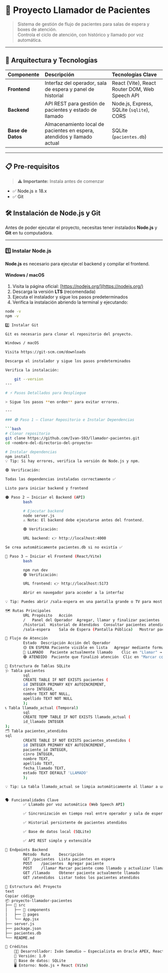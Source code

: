 # 🏥 Proyecto Llamador de Pacientes

> Sistema de gestión de flujo de pacientes para salas de espera y boxes de atención.  
> Controla el ciclo de atención, con histórico y llamado por voz automática.

---

## 🚀 Arquitectura y Tecnologías

| Componente | Descripción | Tecnologías Clave |
| :--- | :--- | :--- |
| **Frontend** | Interfaz del operador, sala de espera y panel de historial | React (Vite), React Router DOM, Web Speech API |
| **Backend** | API REST para gestión de pacientes y estado de llamado | Node.js, Express, SQLite (`sqlite`), CORS |
| **Base de Datos** | Almacenamiento local de pacientes en espera, atendidos y llamado actual | SQLite (`pacientes.db`) |

---

## 📋 Pre-requisitos

> ⚠️ **Importante:** Instala antes de comenzar

- ✅ Node.js ≥ 18.x  
- ✅ Git  
## 🛠️ Instalación de Node.js y Git

Antes de poder ejecutar el proyecto, necesitas tener instalados **Node.js** y **Git** en tu computadora.

---

### 1️⃣ Instalar Node.js

**Node.js** es necesario para ejecutar el backend y compilar el frontend.

#### Windows / macOS

1. Visita la página oficial: [https://nodejs.org/](https://nodejs.org/)  
2. Descarga la versión **LTS** (recomendada)  
3. Ejecuta el instalador y sigue los pasos predeterminados  
4. Verifica la instalación abriendo la terminal y ejecutando:

```bash
node -v
npm -v

2️⃣ Instalar Git

Git es necesario para clonar el repositorio del proyecto.

Windows / macOS

Visita https://git-scm.com/downloads

Descarga el instalador y sigue los pasos predeterminados

Verifica la instalación:

    git --version
---

# ⚡ Pasos Detallados para Despliegue

> Sigue los pasos **en orden** para evitar errores.  

---

### 🟣 Paso 1 – Clonar Repositorio e Instalar Dependencias

```bash
# Clonar repositorio
git clone https://github.com/Ivan-S93/llamador-pacientes.git
cd <nombre-del-directorio-del-proyecto>

# Instalar dependencias
npm install
💡 Tip: Si hay errores, verifica la versión de Node.js y npm.

🟢 Verificación:

Todas las dependencias instaladas correctamente ✅

Listo para iniciar backend y frontend

🟠 Paso 2 – Iniciar el Backend (API)
        bash

        # Ejecutar backend
        node server.js
        ⚠️ Nota: El backend debe ejecutarse antes del frontend.

        🟢 Verificación:

        URL backend: 👉 http://localhost:4000

Se crea automáticamente pacientes.db si no existía ✅

🔵 Paso 3 – Iniciar el Frontend (React/Vite)
        bash

        npm run dev
        🟢 Verificación:

        URL frontend: 👉 http://localhost:5173

        Abrir en navegador para acceder a la interfaz

💡 Tip: Puedes abrir /sala-espera en una pantalla grande o TV para mostrar pacientes llamados.

🗺️ Rutas Principales
        URL	Propósito	Acción
        /	Panel del Operador	Agregar, llamar y finalizar pacientes
        /historial	Historial de Atendidos	Consultar pacientes atendidos
        /sala-espera	Sala de Espera (Pantalla Pública)	Mostrar pacientes llamados en tiempo real

🔄 Flujo de Atención
        Estado	Descripción	Acción del Operador
        🟡 EN ESPERA	Paciente visible en lista	Agregar mediante formulario o listado
        🔵 LLAMADO	Paciente actualmente llamado	Clic en "Llamar" → Se anuncia con voz y pasa a flotante
        🟢 ATENDIDO	Paciente que finalizó atención	Clic en "Marcar como ATENDIDO" → Se mueve a pacientes_atendidos

🧠 Estructura de Tablas SQLite
🩺 Tabla pacientes
        sql
        CREATE TABLE IF NOT EXISTS pacientes (
        id INTEGER PRIMARY KEY AUTOINCREMENT,
        cinro INTEGER,
        nombre TEXT NOT NULL,
        apellido TEXT NOT NULL
        );
📞 Tabla llamado_actual (Temporal)
        sql
        CREATE TEMP TABLE IF NOT EXISTS llamado_actual (
        id_llamado INTEGER
);
🗂️ Tabla pacientes_atendidos
sql
        CREATE TABLE IF NOT EXISTS pacientes_atendidos (
        id INTEGER PRIMARY KEY AUTOINCREMENT,
        paciente_id INTEGER,
        cinro INTEGER,
        nombre TEXT,
        apellido TEXT,
        fecha_llamado TEXT,
        estado TEXT DEFAULT 'LLAMADO'
        );

💡 Tip: La tabla llamado_actual se limpia automáticamente al llamar a un nuevo paciente.


🗣️ Funcionalidades Clave
        ✅ Llamado por voz automática (Web Speech API)

        ✅ Sincronización en tiempo real entre operador y sala de espera

        ✅ Historial persistente de pacientes atendidos

        ✅ Base de datos local (SQLite)

        ✅ API REST simple y extensible

🧩 Endpoints Backend
        Método	Ruta	Descripción
        GET	/pacientes	Lista pacientes en espera
        POST	/pacientes	Agregar paciente
        POST	/llamar	Marcar paciente como llamado y actualizar llamado_actual
        GET	/llamado	Obtener paciente actualmente llamado
        GET	/atendidos	Listar todos los pacientes atendidos

🧱 Estructura del Proyecto
text
Copiar código
📦 proyecto-llamador-pacientes
├── 📁 src
│   ├── 📁 components
│   ├── 📁 pages
│   └── App.jsx
├── server.js
├── package.json
├── pacientes.db
└── README.md

💬 Créditos
    👨‍💻 Desarrollador: Iván Samudio – Especialista en Oracle APEX, React y desarrollo de soluciones empresariales
    📅 Versión: 1.0
    📍 Base de datos: SQLite
    🖥️ Entorno: Node.js + React (Vite)